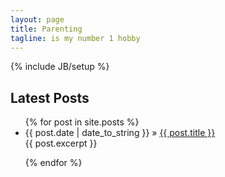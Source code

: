 ```yaml
---
layout: page
title: Parenting
tagline: is my number 1 hobby
---
```

{% include JB/setup %}



## Latest Posts

<ul class="posts">
  {% for post in site.posts %}
    <li><span>{{ post.date | date_to_string }}</span> &raquo; <a href="{{ BASE_PATH }}{{ post.url }}">{{ post.title }}</a></li>
{{ post.excerpt }}	

  {% endfor %}
</ul>




